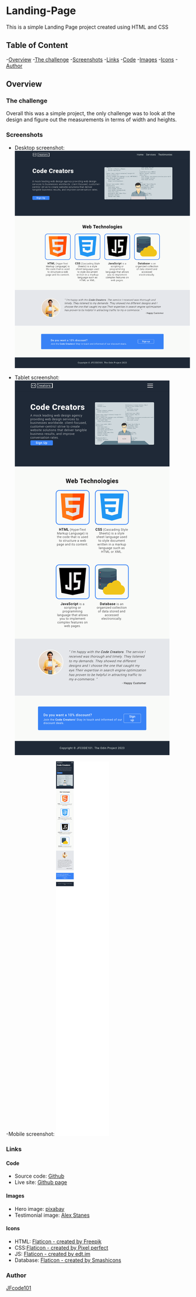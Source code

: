 # Landing-Page

This is a simple Landing Page project created using HTML and CSS

## Table of Content

-[Overview](#overview)
    -[The challenge](#the-challenge)
    -[Screenshots](#screenshots)
    -[Links](#links)
        -[Code](#code)
        -[Images](#images)
        -[Icons](#icons)
-[Author](#author)

## Overview

### The challenge

Overall this was a simple project, the only challenge was to look at the design and figure out the measurements in terms of width and heights.


### Screenshots

- Desktop screenshot: ![](./images/desktop.png)

- Tablet screenshot: ![](./images/tablet.png)

-Mobile screenshot: ![](./images/mobile.png)

### Links

#### Code

- Source code: [Github](https://github.com/jfcode101/Landing-Page)
- Live site: [Github page](https://jfcode101.github.io/Landing-Page/index.html)

#### Images

- Hero image: [pixabay](https://pixabay.com/vectors/programmer-programming-code-work-1653351/)
- Testimonial image: [Alex Stanes](https://unsplash.com/photos/PK_t0Lrh7MM)

#### Icons

- HTML: [Flaticon - created by Freepik](https://www.flaticon.com/free-icons/html)
- CSS:[Flaticon - created by Pixel perfect](https://www.flaticon.com/free-icons/css)
- JS: [Flaticon - created by edt.im](https://www.flaticon.com/free-icons/javascript)
- Database: [Flaticon - created by Smashicons](https://www.flaticon.com/free-icons/database)


### Author

[JFcode101](https://github.com/jfcode101/)
